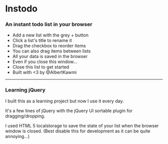 # Instodo
### An instant todo list in your browser

* Add a new list with the grey + button
* Click a list's title to rename it
* Drag the checkbox to reorder items
* You can also drag items between lists
* All your data is saved in the browser
* Even if you close this window...
* Close this list to get started
* Built with <3 by @AlbertKawmi

---

### Learning jQuery

I built this as a learning project but now I use it every day.

It's a few lines of jQuery with the jQuery UI sortable plugin for dragging/dropping.

I used HTML 5 localstorage to save the state of your list when the browser window is closed. (Best disable this for development as it can be quite annoying...)
